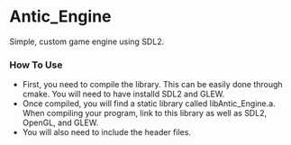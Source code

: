 Antic_Engine
============

Simple, custom game engine using SDL2.


### How To Use
- First, you need to compile the library. This can be easily done through cmake. You will need to have installd SDL2 and GLEW.
- Once compiled, you will find a static library called libAntic_Engine.a. When compiling your program, link to this library as well as SDL2, OpenGL, and GLEW.
- You will also need to include the header files.
